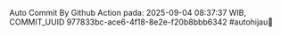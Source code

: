 Auto Commit By Github Action pada: 2025-09-04 08:37:37 WIB, COMMIT_UUID 977833bc-ace6-4f18-8e2e-f20b8bbb6342 #autohijau🗿
